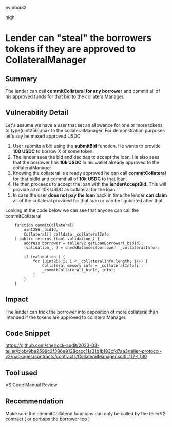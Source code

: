 evmboi32

high

# Lender can "steal" the borrowers tokens if they are approved to CollateralManager

## Summary
The lender can call **commitCollateral for any borrower** and commit all of his approved funds for that bid to the collateralManager.
## Vulnerability Detail
Let's assume we have a user that set an allowance for one or more tokens to type(uint256).max to the collateralManager. For demonstration purposes let's say he maxed approved USDC.

1. User submits a bid using the **submitBid** function. He wants to provide **100 USDC** to borrow X of some token.
2. The lender sees the bid and decides to accept the loan. He also sees that the borrower has **10k USDC** in his wallet already approved to the collateralManager
3. Knowing the collateral is already approved he can call **commitCollateral** for that bidId and commit all of **10k USDC** to that loan.
4. He then proceeds to accept the loan with the **lenderAcceptBid**. This will provide all of 10k USDC as collateral for the loan.
5. In case the user **does not pay the loan** back in time the lender **can claim** all of the collateral provided for that loan or can be liquidated after that.

Looking at the code below we can see that anyone can call the commitCollateral

```solidity
    function commitCollateral(
        uint256 _bidId,
        Collateral[] calldata _collateralInfo
    ) public returns (bool validation_) {
        address borrower = tellerV2.getLoanBorrower(_bidId);
        (validation_, ) = checkBalances(borrower, _collateralInfo);

        if (validation_) {
            for (uint256 i; i < _collateralInfo.length; i++) {
                Collateral memory info = _collateralInfo[i];
                _commitCollateral(_bidId, info);
            }
        }
    }
```
## Impact
The lender can trick the borrower into deposition of more collateral than intended if the tokens are approved to collateralManager.
## Code Snippet
https://github.com/sherlock-audit/2023-03-teller/blob/9ba2598c2f386e9138cacc11a31b1b193cfd7aa3/teller-protocol-v2/packages/contracts/contracts/CollateralManager.sol#L117-L130

## Tool used
VS Code
Manual Review

## Recommendation
Make sure the commitCollateral functions can only be called by the tellerV2 contract ( or perhaps the borrower too )

